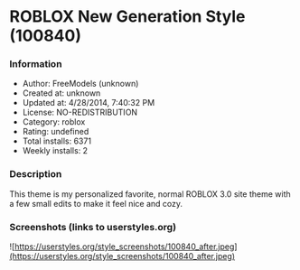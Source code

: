 # ROBLOX New Generation Style (100840)

### Information
- Author: FreeModels (unknown)
- Created at: unknown
- Updated at: 4/28/2014, 7:40:32 PM
- License: NO-REDISTRIBUTION
- Category: roblox
- Rating: undefined
- Total installs: 6371
- Weekly installs: 2


### Description
This theme is my personalized favorite, normal ROBLOX 3.0 site theme with a few small edits to make it feel nice and cozy.


### Screenshots (links to userstyles.org)
![https://userstyles.org/style_screenshots/100840_after.jpeg](https://userstyles.org/style_screenshots/100840_after.jpeg)


